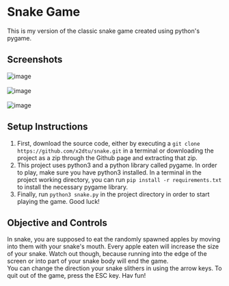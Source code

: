 # Snake Game
This is my version of the classic snake game created using python's pygame. 

## Screenshots
![image](https://user-images.githubusercontent.com/82241006/177054941-99c83e70-4f01-40eb-b39d-cb2d416b0fa5.png)
<br>
<br>
![image](https://user-images.githubusercontent.com/82241006/177054969-34ca813e-a180-48bc-a7ea-20472fd62164.png)
<br>
<br>
![image](https://user-images.githubusercontent.com/82241006/177055208-c1fece29-ae76-4e94-97f3-6f713ea9ec16.png)

## Setup Instructions
1. First, download the source code, either by executing a `git clone https://github.com/x2dtu/snake.git` in a terminal or downloading the project as a zip through the Github page and extracting that zip.
2. This project uses python3 and a python library called pygame. In order to play, make sure you have python3 installed. In a terminal in the project working directory, you can run `pip install -r requirements.txt` to install the necessary pygame library. 
3. Finally, run `python3 snake.py` in the project directory in order to start playing the game. Good luck!

## Objective and Controls
In snake, you are supposed to eat the randomly spawned apples by moving into them with your snake's mouth. Every apple eaten will increase the size of your snake. Watch out though, because running into the edge of the screen or into part of your snake body will end the game. <br>
You can change the direction your snake slithers in using the arrow keys. To quit out of the game, press the ESC key. Hav fun!
